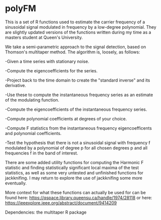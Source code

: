 # polyFM
This is a set of R functions used to estimate the carrier frequency of a sinusoidal signal modulated in frequency by a low-degree polynomial. They are slightly updated versions of the functions written during my time as a masters student at Queen's University. 

We take a semi-parametric approach to the signal detection, based on Thomson's multitaper method. The algorithm is, loosely, as follows:

-Given a time series with stationary noise. 

-Compute the eigencoefficients for the series.

-Project back to the time domain to create the "standard inverse" and its derivative.

-Use these to compute the instantaneous frequency series as an estimate of the modulating function.

-Compute the eigencoefficients of the instantaneous frequency series.

-Compute polynomial coefficients at degrees of your choice.

-Compute F statistics from the instantaneous frequency eigencoefficents and polynomial coefficients.

-Test the hypothesis that there is not a sinusoidal signal with frequency f modulated by a polynomial of degree p for all chosen degrees p and all frequencies f in the band of interest.

There are some added utility functions for computing the Harmonic F statistic and finding statistically significant local maxima of the test statistics, as well as some very untested and unfinished functions for jackknifing. I may return to explore the use of jackknifing some more eventually.

More context for what these functions can actually be used for can be found here: https://qspace.library.queensu.ca/handle/1974/28118 
or here: https://ieeexplore.ieee.org/abstract/document/9414209

Dependencies: the multitaper R package

